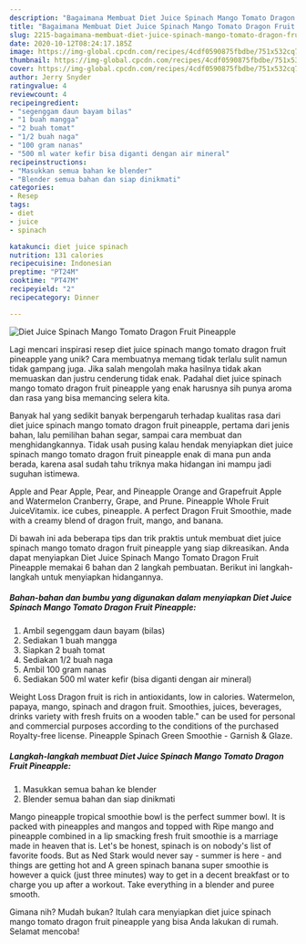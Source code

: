 ```yaml
---
description: "Bagaimana Membuat Diet Juice Spinach Mango Tomato Dragon Fruit Pineapple yang Sempurna"
title: "Bagaimana Membuat Diet Juice Spinach Mango Tomato Dragon Fruit Pineapple yang Sempurna"
slug: 2215-bagaimana-membuat-diet-juice-spinach-mango-tomato-dragon-fruit-pineapple-yang-sempurna
date: 2020-10-12T08:24:17.185Z
image: https://img-global.cpcdn.com/recipes/4cdf0590875fbdbe/751x532cq70/diet-juice-spinach-mango-tomato-dragon-fruit-pineapple-foto-resep-utama.jpg
thumbnail: https://img-global.cpcdn.com/recipes/4cdf0590875fbdbe/751x532cq70/diet-juice-spinach-mango-tomato-dragon-fruit-pineapple-foto-resep-utama.jpg
cover: https://img-global.cpcdn.com/recipes/4cdf0590875fbdbe/751x532cq70/diet-juice-spinach-mango-tomato-dragon-fruit-pineapple-foto-resep-utama.jpg
author: Jerry Snyder
ratingvalue: 4
reviewcount: 4
recipeingredient:
- "segenggam daun bayam bilas"
- "1 buah mangga"
- "2 buah tomat"
- "1/2 buah naga"
- "100 gram nanas"
- "500 ml water kefir bisa diganti dengan air mineral"
recipeinstructions:
- "Masukkan semua bahan ke blender"
- "Blender semua bahan dan siap dinikmati"
categories:
- Resep
tags:
- diet
- juice
- spinach

katakunci: diet juice spinach 
nutrition: 131 calories
recipecuisine: Indonesian
preptime: "PT24M"
cooktime: "PT47M"
recipeyield: "2"
recipecategory: Dinner

---
```



![Diet Juice Spinach Mango Tomato Dragon Fruit Pineapple](https://img-global.cpcdn.com/recipes/4cdf0590875fbdbe/751x532cq70/diet-juice-spinach-mango-tomato-dragon-fruit-pineapple-foto-resep-utama.jpg)

Lagi mencari inspirasi resep diet juice spinach mango tomato dragon fruit pineapple yang unik? Cara membuatnya memang tidak terlalu sulit namun tidak gampang juga. Jika salah mengolah maka hasilnya tidak akan memuaskan dan justru cenderung tidak enak. Padahal diet juice spinach mango tomato dragon fruit pineapple yang enak harusnya sih punya aroma dan rasa yang bisa memancing selera kita.

Banyak hal yang sedikit banyak berpengaruh terhadap kualitas rasa dari diet juice spinach mango tomato dragon fruit pineapple, pertama dari jenis bahan, lalu pemilihan bahan segar, sampai cara membuat dan menghidangkannya. Tidak usah pusing kalau hendak menyiapkan diet juice spinach mango tomato dragon fruit pineapple enak di mana pun anda berada, karena asal sudah tahu triknya maka hidangan ini mampu jadi suguhan istimewa.

Apple and Pear Apple, Pear, and Pineapple Orange and Grapefruit Apple and Watermelon Cranberry, Grape, and Prune. Pineapple Whole Fruit JuiceVitamix. ice cubes, pineapple. A perfect Dragon Fruit Smoothie, made with a creamy blend of dragon fruit, mango, and banana.


Di bawah ini ada beberapa tips dan trik praktis untuk membuat diet juice spinach mango tomato dragon fruit pineapple yang siap dikreasikan. Anda dapat menyiapkan Diet Juice Spinach Mango Tomato Dragon Fruit Pineapple memakai 6 bahan dan 2 langkah pembuatan. Berikut ini langkah-langkah untuk menyiapkan hidangannya.

<!--inarticleads1-->

##### Bahan-bahan dan bumbu yang digunakan dalam menyiapkan Diet Juice Spinach Mango Tomato Dragon Fruit Pineapple:

1. Ambil segenggam daun bayam (bilas)
1. Sediakan 1 buah mangga
1. Siapkan 2 buah tomat
1. Sediakan 1/2 buah naga
1. Ambil 100 gram nanas
1. Sediakan 500 ml water kefir (bisa diganti dengan air mineral)


Weight Loss Dragon fruit is rich in antioxidants, low in calories. Watermelon, papaya, mango, spinach and dragon fruit. Smoothies, juices, beverages, drinks variety with fresh fruits on a wooden table.&#34; can be used for personal and commercial purposes according to the conditions of the purchased Royalty-free license. Pineapple Spinach Green Smoothie - Garnish &amp; Glaze. 

<!--inarticleads2-->

##### Langkah-langkah membuat Diet Juice Spinach Mango Tomato Dragon Fruit Pineapple:

1. Masukkan semua bahan ke blender
1. Blender semua bahan dan siap dinikmati


Mango pineapple tropical smoothie bowl is the perfect summer bowl. It is packed with pineapples and mangos and topped with Ripe mango and pineapple combined in a lip smacking fresh fruit smoothie is a marriage made in heaven that is. Let&#39;s be honest, spinach is on nobody&#39;s list of favorite foods. But as Ned Stark would never say - summer is here - and things are getting hot and A green spinach banana super smoothie is however a quick (just three minutes) way to get in a decent breakfast or to charge you up after a workout. Take everything in a blender and puree smooth. 

Gimana nih? Mudah bukan? Itulah cara menyiapkan diet juice spinach mango tomato dragon fruit pineapple yang bisa Anda lakukan di rumah. Selamat mencoba!

